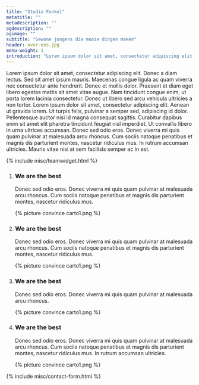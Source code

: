 ```yaml
---
title: "Studio Fonkel"
metatitle: ""
metadescription: ""
ogdescription: ""
ogimage: ""
subtitle: "Gewone jongens die mooie dingen maken"
header: over-ons.jpg
menu-weight: 1
introduction: "Lorem ipsum dolor sit amet, consectetur adipiscing elit. Donec a diam lectus. Sed sit amet ipsum mauris. Maecenas congue ligula ac quam viverra nec consectetur ante hendrerit. Donec et mollis dolor."
---
```

Lorem ipsum dolor sit amet, consectetur adipiscing elit. Donec a diam lectus. Sed sit amet ipsum mauris. Maecenas congue ligula ac quam viverra nec consectetur ante hendrerit. Donec et mollis dolor. Praesent et diam eget libero egestas mattis sit amet vitae augue. Nam tincidunt congue enim, ut porta lorem lacinia consectetur. Donec ut libero sed arcu vehicula ultricies a non tortor. Lorem ipsum dolor sit amet, consectetur adipiscing elit. Aenean ut gravida lorem. Ut turpis felis, pulvinar a semper sed, adipiscing id dolor. Pellentesque auctor nisi id magna consequat sagittis. Curabitur dapibus enim sit amet elit pharetra tincidunt feugiat nisl imperdiet. Ut convallis libero in urna ultrices accumsan. Donec sed odio eros. Donec viverra mi quis quam pulvinar at malesuada arcu rhoncus. Cum sociis natoque penatibus et magnis dis parturient montes, nascetur ridiculus mus. In rutrum accumsan ultricies. Mauris vitae nisi at sem facilisis semper ac in est.

{% include misc/teamwidget.html %}

<ol class="convinceblock">
  <li class="convinceblock-item">
    <div class="convinceblock-item-content">
      <h3 class="convinceblock-item-title">We are the best</h3>
      <p class="convinceblock-item-text">Donec sed odio eros. Donec viverra mi quis quam pulvinar at malesuada arcu rhoncus. Cum sociis natoque penatibus et magnis dis parturient montes, nascetur ridiculus mus.</p>
    </div>
    <div class="convinceblock-item-image">
      {% picture convince carto1.png %}
    </div>
  </li>
  <li class="convinceblock-item">
    <div class="convinceblock-item-content">
      <h3 class="convinceblock-item-title">We are the best</h3>
      <p class="convinceblock-item-text">Donec sed odio eros. Donec viverra mi quis quam pulvinar at malesuada arcu rhoncus. Cum sociis natoque penatibus et magnis dis parturient montes, nascetur ridiculus mus.</p>
    </div>
    <div class="convinceblock-item-image">
      {% picture convince carto1.png %}
    </div>
  </li>
  <li class="convinceblock-item">
    <div class="convinceblock-item-content">
      <h3 class="convinceblock-item-title">We are the best</h3>
      <p class="convinceblock-item-text">Donec sed odio eros. Donec viverra mi quis quam pulvinar at malesuada arcu rhoncus.</p>
    </div>
    <div class="convinceblock-item-image">
      {% picture convince carto1.png %}
    </div>
  </li>
  <li class="convinceblock-item">
    <div class="convinceblock-item-content">
      <h3 class="convinceblock-item-title">We are the best</h3>
      <p class="convinceblock-item-text">Donec sed odio eros. Donec viverra mi quis quam pulvinar at malesuada arcu rhoncus. Cum sociis natoque penatibus et magnis dis parturient montes, nascetur ridiculus mus. In rutrum accumsan ultricies. </p>
    </div>
    <div class="convinceblock-item-image">
      {% picture convince carto1.png %}
    </div>
  </li>
</ol>
{% include misc/contact-form.html %}
